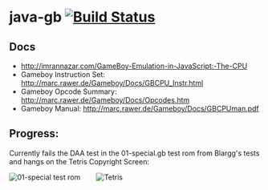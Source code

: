 # java-gb [![Build Status](https://travis-ci.org/pmcanseco/java-gb.png?branch=master)](https://travis-ci.org/pmcanseco/java-gb)

## Docs
 * http://imrannazar.com/GameBoy-Emulation-in-JavaScript:-The-CPU
 * Gameboy Instruction Set: http://marc.rawer.de/Gameboy/Docs/GBCPU_Instr.html
 * Gameboy Opcode Summary: http://marc.rawer.de/Gameboy/Docs/Opcodes.htm
 * Gameboy Manual: http://marc.rawer.de/Gameboy/Docs/GBCPUman.pdf


## Progress:
Currently fails the DAA test in the 01-special.gb test rom from Blargg's tests and hangs on the Tetris Copyright Screen:

![01-special test rom](https://i.imgur.com/Z812jvX.png)&nbsp;&nbsp;&nbsp;&nbsp;&nbsp;&nbsp;&nbsp;&nbsp;![Tetris](https://i.imgur.com/IZtzEQS.png)
